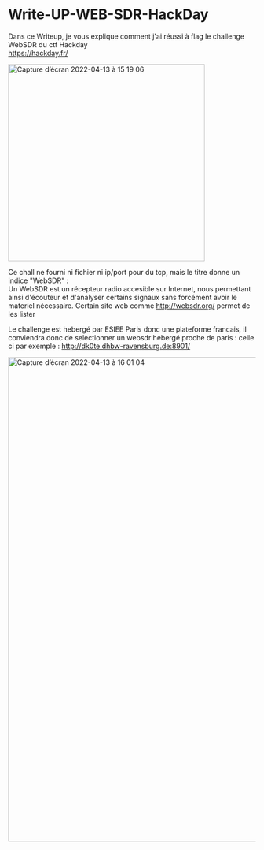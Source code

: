 # Write-UP-WEB-SDR-HackDay
Dans ce Writeup, je vous explique comment j'ai réussi à flag le challenge WebSDR du ctf Hackday  
https://hackday.fr/


<img width="400" alt="Capture d’écran 2022-04-13 à 15 19 06" src="https://user-images.githubusercontent.com/39098396/163189411-4b3035a6-22a9-434a-8daf-92e0781c2fc6.png">

Ce chall ne fourni ni fichier ni ip/port pour du tcp, mais le titre donne un indice "WebSDR" :  
Un WebSDR est un récepteur radio accesible sur Internet, nous permettant ainsi d'écouteur et d'analyser certains signaux sans forcément avoir le materiel nécessaire. 
Certain site web comme http://websdr.org/ permet de les lister 

Le challenge est hebergé par ESIEE Paris donc une plateforme francais, il conviendra donc de selectionner un websdr hebergé proche de paris : 
celle ci par exemple : http://dk0te.dhbw-ravensburg.de:8901/

<img width="984" alt="Capture d’écran 2022-04-13 à 16 01 04" src="https://user-images.githubusercontent.com/39098396/163197774-5cc4130d-c32d-46b4-89c6-7e4b99ad9aab.png">
